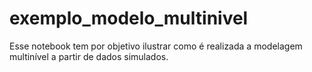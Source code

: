 # exemplo_modelo_multinivel
Esse notebook tem por objetivo ilustrar como é realizada a modelagem multinível a partir de dados simulados.

